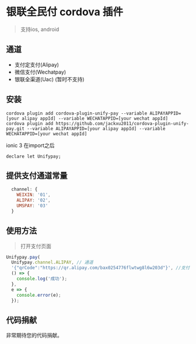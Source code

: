 # 银联全民付 cordova 插件

> 支持ios, android

## 通道
- 支付定支付(Alipay)
- 微信支付(Wechatpay)
- 银联全渠道(Uac) (暂时不支持)

## 安装

```
cordova plugin add cordova-plugin-unify-pay --variable ALIPAYAPPID=[your alipay appId] --variable WECHATAPPID=[your wechat appId]
cordova plugin add https://github.com/jackxu2011/cordova-plugin-unify-pay.git --variable ALIPAYAPPID=[your alipay appId] --variable WECHATAPPID=[your wechat appId]
```

ionic 3 在import之后
```
declare let Unifypay;
```
## 提供支付通道常量

```js
  channel: {
    WEIXIN: '01',
    ALIPAY: '02',
    UMSPAY: '03'
  }
```

## 使用方法
>打开支付页面
```js
Unifypay.pay(
  Unifypay.channel.ALIPAY, // 通道
  '{"qrCode":"https://qr.alipay.com/bax0254776flwtwg8l6w203d"}', //支付字符串，从银联下单结果中的appPayRequest
  () => {
    console.log('成功');
  }, 
  e => {
    console.error(e);
  });

```

## 代码捐献

非常期待您的代码捐献。